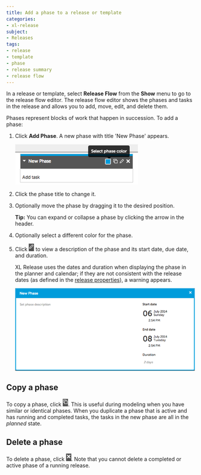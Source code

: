 ```yaml
---
title: Add a phase to a release or template
categories:
- xl-release
subject:
- Releases
tags:
- release
- template
- phase
- release summary
- release flow
---
```


In a release or template, select **Release Flow** from the **Show** menu to go to the release flow editor. The release flow editor shows the phases and tasks in the release and allows you to add, move, edit, and delete them.

Phases represent blocks of work that happen in succession. To add a phase:

1. Click **Add Phase**. A new phase with title 'New Phase' appears.

    ![New Phase](../images/new-phase.png)

1. Click the phase title to change it.
1. Optionally move the phase by dragging it to the desired position.

    **Tip:** You can expand or collapse a phase by clicking the arrow in the header.

1. Optionally select a different color for the phase.
1. Click ![Phase details icon](../images/phase-details-icon.png) to view a description of the phase and its start date, due date, and duration.

     XL Release uses the dates and duration when displaying the phase in the planner and calendar; if they are not consistent with the release dates (as defined in the [release properties](/xl-release/how-to/configure-release-properties.html)), a warning appears.

    ![Phase details popup](../images/phase-details-popup.png)

## Copy a phase

To copy a phase, click ![Duplicate icon](../images/duplicate-icon.png). This is useful during modeling when you have similar or identical phases. When you duplicate a phase that is active and has running and completed tasks, the tasks in the new phase are all in the *planned* state.

## Delete a phase

To delete a phase, click ![Delete icon](../images/delete-icon.png). Note that you cannot delete a completed or active phase of a running release.
